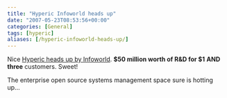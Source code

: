 ```yaml
---
title: "Hyperic Infoworld heads up"
date: "2007-05-23T08:53:56+00:00"
categories: [General]
tags: [hyperic]
aliases: [/hyperic-infoworld-heads-up/]
---
```


Nice <a href="http://web.archive.org/web/20080720033856/http://www.infoworld.com/article/07/05/22/moes-hyperic_1.html">Hyperic heads up by Infoworld</a>. <strong>$50 million worth of R&D for $1</strong> <strong>AND</strong> <strong>three</strong> customers. Sweet!

The enterprise open source systems management space sure is hotting up...
